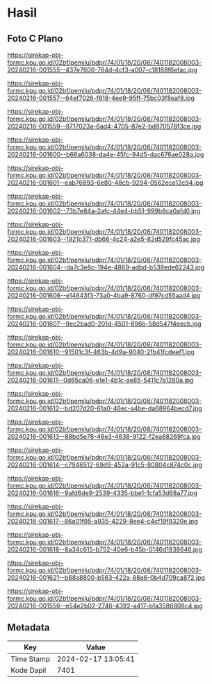 # Hasil

## Foto C Plano

https://sirekap-obj-formc.kpu.go.id/02bf/pemilu/pdpr/74/01/18/20/08/7401182008003-20240216-001555--437e7600-764d-4cf3-a007-c18188f6efac.jpg

https://sirekap-obj-formc.kpu.go.id/02bf/pemilu/pdpr/74/01/18/20/08/7401182008003-20240216-001557--64ef7026-f618-4ee9-95ff-75bc03f8eaf8.jpg

https://sirekap-obj-formc.kpu.go.id/02bf/pemilu/pdpr/74/01/18/20/08/7401182008003-20240216-001559--9717023a-6ad4-4705-87e2-bd970578f3ce.jpg

https://sirekap-obj-formc.kpu.go.id/02bf/pemilu/pdpr/74/01/18/20/08/7401182008003-20240216-001600--b66a6038-da4e-45fc-94d5-dac676ae028a.jpg

https://sirekap-obj-formc.kpu.go.id/02bf/pemilu/pdpr/74/01/18/20/08/7401182008003-20240216-001601--eab76893-6e80-48cb-9294-0562ece12c94.jpg

https://sirekap-obj-formc.kpu.go.id/02bf/pemilu/pdpr/74/01/18/20/08/7401182008003-20240216-001602--73b7e84a-2afc-44e4-bb51-999b8ca0afd0.jpg

https://sirekap-obj-formc.kpu.go.id/02bf/pemilu/pdpr/74/01/18/20/08/7401182008003-20240216-001603--1921c371-db66-4c24-a2e5-82d529fc45ac.jpg

https://sirekap-obj-formc.kpu.go.id/02bf/pemilu/pdpr/74/01/18/20/08/7401182008003-20240216-001604--da7c3e8c-194e-4869-adbd-b539ede62243.jpg

https://sirekap-obj-formc.kpu.go.id/02bf/pemilu/pdpr/74/01/18/20/08/7401182008003-20240216-001606--e14643f3-73a0-4ba9-8760-df97cd55aad4.jpg

https://sirekap-obj-formc.kpu.go.id/02bf/pemilu/pdpr/74/01/18/20/08/7401182008003-20240216-001607--9ec2bad0-201d-4501-896b-58d547f4eecb.jpg

https://sirekap-obj-formc.kpu.go.id/02bf/pemilu/pdpr/74/01/18/20/08/7401182008003-20240216-001610--91501c3f-463b-4d9a-9040-2fb41fcdeef1.jpg

https://sirekap-obj-formc.kpu.go.id/02bf/pemilu/pdpr/74/01/18/20/08/7401182008003-20240216-001611--0d65ca06-e1e1-4b1c-ae85-5411c7a1280a.jpg

https://sirekap-obj-formc.kpu.go.id/02bf/pemilu/pdpr/74/01/18/20/08/7401182008003-20240216-001612--bd207d20-61a0-46ec-a4be-da68964becd7.jpg

https://sirekap-obj-formc.kpu.go.id/02bf/pemilu/pdpr/74/01/18/20/08/7401182008003-20240216-001613--88bd5e78-46e3-4638-9122-f2ea68269fca.jpg

https://sirekap-obj-formc.kpu.go.id/02bf/pemilu/pdpr/74/01/18/20/08/7401182008003-20240216-001614--c7946512-69d9-452a-91c5-80804c874c0c.jpg

https://sirekap-obj-formc.kpu.go.id/02bf/pemilu/pdpr/74/01/18/20/08/7401182008003-20240216-001616--9afd6de9-2539-4335-bbe1-1cfa53d68a77.jpg

https://sirekap-obj-formc.kpu.go.id/02bf/pemilu/pdpr/74/01/18/20/08/7401182008003-20240216-001617--86a01f95-a935-4229-8ee4-c4cf19f9320e.jpg

https://sirekap-obj-formc.kpu.go.id/02bf/pemilu/pdpr/74/01/18/20/08/7401182008003-20240216-001618--8a34c615-b752-40e6-b45b-0146d1838646.jpg

https://sirekap-obj-formc.kpu.go.id/02bf/pemilu/pdpr/74/01/18/20/08/7401182008003-20240216-001621--b68a8800-b563-422a-88e6-0b4d709ca872.jpg

https://sirekap-obj-formc.kpu.go.id/02bf/pemilu/pdpr/74/01/18/20/08/7401182008003-20240216-001556--e54e2b02-2746-4392-a417-b1a3586808c4.jpg


## Metadata

| Key        | Value               |
| ---------- | ------------------- |
| Time Stamp | 2024-02-17 13:05:41 |
| Kode Dapil | 7401                |



